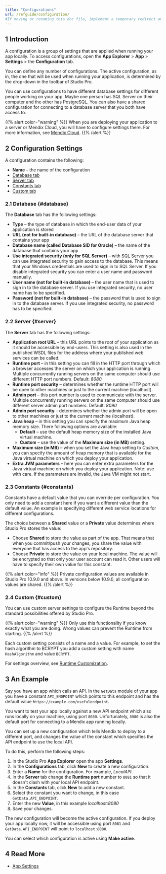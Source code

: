 ```yaml
---
title: "Configurations"
url: /refguide/configuration/
#If moving or renaming this doc file, implement a temporary redirect and let the respective team know they should update the URL in the product. See Mapping to Products for more details.
---
```


## 1 Introduction

A configuration is a group of settings that are applied when running your app locally. To access configurations, open the **App Explorer** > **App** > **Settings** > the **Configuration** tab. 

You can define any number of configurations. The active configuration, as in, the one that will be used when running your application, is determined by the drop-down in the toolbar of Studio Pro.

You can use configurations to have different database settings for different people working on your app. Maybe one person has SQL Server on their computer and the other has PostgreSQL. You can also have a shared configuration for connecting to a database server that you both have access to.

{{% alert color="warning" %}}
When you are deploying your application to a server or Mendix Cloud, you will have to configure settings  there. For more information, see [Mendix Cloud](/developerportal/deploy/mendix-cloud-deploy/).
{{% /alert %}}

## 2 Configuration Settings 

A configuration contains the following:

* **Name** – the name of the configuration
* [Database tab](#database) 
* [Server tab](#server)
* [Constants tab](#constants)
* [Custom tab](#custom)

### 2.1 Database {#database}

The **Database** tab has the following settings:

* **Type** – the type of database in which the end-user data of your application is stored
* **URL (not for built-in database)** – the URL of the database server that contains your app
* **Database name (called Database SID for Oracle)** – the name of the database that contains your app
* **Use integrated security (only for SQL Server)** – with SQL Server you can use integrated security to gain access to the database. This means that your Windows credentials are used to sign in to SQL Server. If you disable integrated security you can enter a user name and password manually.
* **User name (not for built-in database)** – the user name that is used to sign in to the database server. If you use integrated security, no user name has to be specified.
* **Password (not for built-in database)** – the password that is used to sign in to the database server. If you use integrated security, no password has to be specified.

### 2.2 Server {#server}

The **Server** tab has the following settings:

* **Application root URL** – this URL points to the root of your application as it should be accessible by end-users. This setting is also used in the published WSDL files for the address where your published web services can be called.
* **Runtime port** – in this setting you can fill in the HTTP port through which a browser accesses the server on which your application is running. Multiple concurrently running servers on the same computer should use different HTTP port numbers. Default: *8080*
* **Runtime port security** – determines whether the runtime HTTP port will be open to other machines or just to the current machine (localhost).
* **Admin port** – this port number is used to communicate with the server. Multiple concurrently running servers on the same computer should use different server admin port numbers. Default: *8090*
* **Admin port security** – determines whether the admin port will be open to other machines or just to the current machine (localhost).
* **Java heap** – in this setting you can specify the maximum Java heap memory size. There following options are available:
    * **Default** – use the default heap memory size of the installed Java virtual machine.
    * **Custom** – use the value of the **Maximum size (in MB)** setting.
* **Maximum size (in MB)** – when you set the Java heap setting to *Custom*, you can specify the amount of heap memory that is available for the Java virtual machine on which you deploy your application.
* **Extra JVM parameters** – here you can enter extra parameters for the Java virtual machine on which you deploy your application. Note: use with care. If the parameters are invalid, the Java VM might not start.

### 2.3 Constants {#constants}

Constants have a default value that you can override per configuration. You only need to add a constant here if you want a different value than the default value. An example is specifying different web service locations for different configurations.

The choice between a **Shared** value or a **Private** value determines where Studio Pro stores the value:

* Choose **Shared** to store the value as part of the app. That means that when you commit/push your changes, you share the value with everyone that has access to the app's repository.
* Choose **Private** to store the value on your local machine. The value will be encrypted so that only your user account can read it. Other users will have to specify their own value for this constant.

{{% alert color="info" %}}
Private configuration values are available in Studio Pro 10.9.0 and above. In versions below 10.9.0, all configuration values are shared.
{{% /alert %}}

### 2.4 Custom {#custom}

You can use custom server settings to configure the Runtime beyond the standard possibilities offered by Studio Pro.

{{% alert color="warning" %}}
Only use this functionality if you know exactly what you are doing. Wrong values can prevent the Runtime from starting.
{{% /alert %}}

Each custom setting consists of a name and a value. For example, to set the hash algorithm to BCRYPT you add a custom setting with name `HashAlgorithm` and value `BCRYPT`.

For settings overview, see [Runtime Customization](/refguide/custom-settings/).

## 3 An Example

Say you have an app which calls an API. In the `GetData` module of your app you have a constant `API_ENDPOINT` which points to this endpoint and has the default value `https://example.com/usefulendpoint`.

You want to test your app locally against a new API endpoint which also runs locally on your machine, using port `8080`. Unfortunately, `8080` is also the default port for connecting to a Mendix app running locally.

You can set up a new configuration which tells Mendix to deploy to a different port, and changes the value of the constant which specifies the API endpoint to use the local API.

To do this, perform the following steps:

1. In the Studio Pro **App Explorer** open the app **Settings**.
2. In the **Configurations** tab, click **New** to create a new configuration.
3. Enter a **Name** for the configuration. For example, *LocalAPI*.
4. In the **Server** tab change the **Runtime port** number to `8081` so that it doesn't clash with your local API endpoint.
5. In the **Constants** tab, click **New** to add a new constant.
6. Select the constant you want to change, in this case `GetData.API_ENDPOINT`.
7. Enter the new **Value**, in this example *localhost:8080*
8. Save your changes.

The new configuration will become the active configuration. If you deploy your app locally now, it will be accessible using port `8081` and `GetData.API_ENDPOINT` will point to `localhost:8080`.

You can select which configuration is active using **Make active**.

## 4 Read More

* [App Settings](/refguide/app-settings/)
